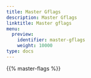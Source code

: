```yaml
---
title: Master Gflags
description: Master Gflags
linktitle: Master gflags
menu:
  preview:
    identifier: master-gflags
    weight: 10000
type: docs
---
```


{{% master-flags %}}
